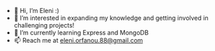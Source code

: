 - 👋 Hi, I’m Eleni :)
- 👀 I’m interested in expanding my knowledge and getting involved in challenging projects!
- 🌱 I’m currently learning Express and MongoDB
- 📫 Reach me at eleni.orfanou.88@gmail.com

<!---
elenosis/elenosis is a ✨ special ✨ repository because its `README.md` (this file) appears on your GitHub profile.
You can click the Preview link to take a look at your changes.
--->
